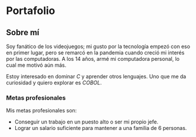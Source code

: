 # Portafolio
## Sobre mí

Soy fanático de los videojuegos; mi gusto por la tecnología empezó con eso en primer lugar, pero se remarcó en la pandemia cuando creció mi interés por las computadoras. A los 14 años, armé mi computadora personal, lo cual me motivó aún más.

Estoy interesado en dominar *C* y aprender otros lenguajes. Uno que me da curiosidad y quiero explorar es *COBOL*.

### Metas profesionales

Mis metas profesionales son:

- Conseguir un trabajo en un puesto alto o ser mi propio jefe.
- Lograr un salario suficiente para mantener a una familia de 6 personas.
